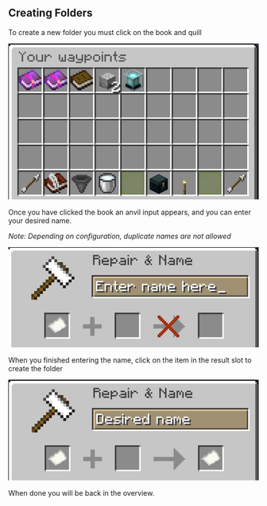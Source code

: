 ## Creating Folders

To create a new folder you must click on the book and quill

![Overview](../images/overview.png)

Once you have clicked the book an anvil input appears, and you can enter your desired name.

_Note: Depending on configuration, duplicate names are not allowed_

![Enter name](../images/anvilgui/name.png)

When you finished entering the name, click on the item in the result slot to create the folder

![Name entered](../images/anvilgui/name_done.png)

When done you will be back in the overview.